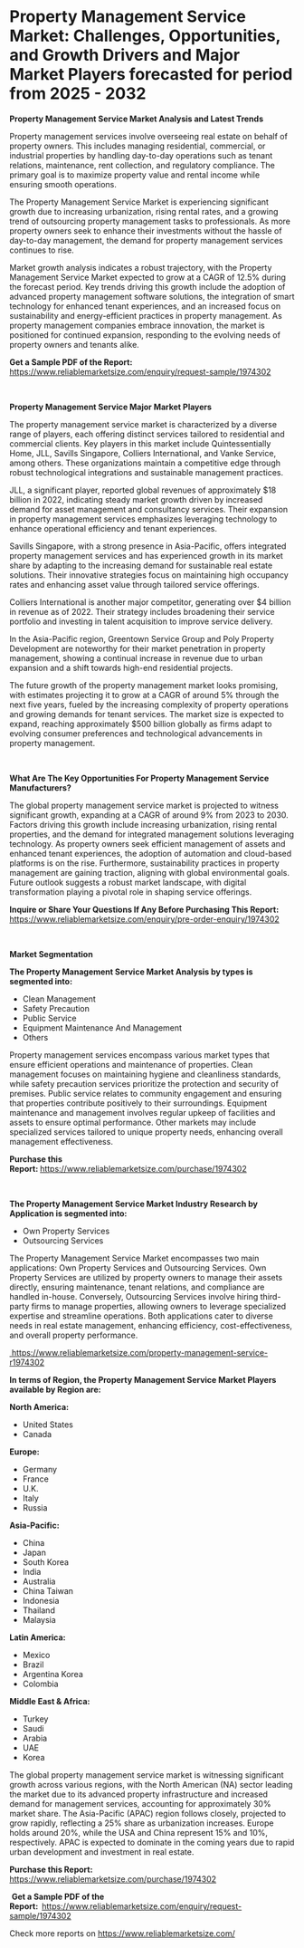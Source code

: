 <p><h1>Property Management Service Market: Challenges, Opportunities, and Growth Drivers and Major Market Players forecasted for period from 2025 - 2032</h1></p><p><strong>Property Management Service Market Analysis and Latest Trends</strong></p>
<p><p>Property management services involve overseeing real estate on behalf of property owners. This includes managing residential, commercial, or industrial properties by handling day-to-day operations such as tenant relations, maintenance, rent collection, and regulatory compliance. The primary goal is to maximize property value and rental income while ensuring smooth operations.</p><p>The Property Management Service Market is experiencing significant growth due to increasing urbanization, rising rental rates, and a growing trend of outsourcing property management tasks to professionals. As more property owners seek to enhance their investments without the hassle of day-to-day management, the demand for property management services continues to rise.</p><p>Market growth analysis indicates a robust trajectory, with the Property Management Service Market expected to grow at a CAGR of 12.5% during the forecast period. Key trends driving this growth include the adoption of advanced property management software solutions, the integration of smart technology for enhanced tenant experiences, and an increased focus on sustainability and energy-efficient practices in property management. As property management companies embrace innovation, the market is positioned for continued expansion, responding to the evolving needs of property owners and tenants alike.</p></p>
<p><strong>Get a Sample PDF of the Report:&nbsp;</strong> <a href="https://www.reliablemarketsize.com/enquiry/request-sample/1974302?utm_campaign=1789&utm_medium=2&utm_source=Github&utm_content=ia&utm_term=11032025&utm_id=property-management-service">https://www.reliablemarketsize.com/enquiry/request-sample/1974302</a></p>
<p>&nbsp;</p>
<p><strong>Property Management Service Major Market Players</strong></p>
<p><p>The property management service market is characterized by a diverse range of players, each offering distinct services tailored to residential and commercial clients. Key players in this market include Quintessentially Home, JLL, Savills Singapore, Colliers International, and Vanke Service, among others. These organizations maintain a competitive edge through robust technological integrations and sustainable management practices.</p><p>JLL, a significant player, reported global revenues of approximately $18 billion in 2022, indicating steady market growth driven by increased demand for asset management and consultancy services. Their expansion in property management services emphasizes leveraging technology to enhance operational efficiency and tenant experiences.</p><p>Savills Singapore, with a strong presence in Asia-Pacific, offers integrated property management services and has experienced growth in its market share by adapting to the increasing demand for sustainable real estate solutions. Their innovative strategies focus on maintaining high occupancy rates and enhancing asset value through tailored service offerings.</p><p>Colliers International is another major competitor, generating over $4 billion in revenue as of 2022. Their strategy includes broadening their service portfolio and investing in talent acquisition to improve service delivery.</p><p>In the Asia-Pacific region, Greentown Service Group and Poly Property Development are noteworthy for their market penetration in property management, showing a continual increase in revenue due to urban expansion and a shift towards high-end residential projects.</p><p>The future growth of the property management market looks promising, with estimates projecting it to grow at a CAGR of around 5% through the next five years, fueled by the increasing complexity of property operations and growing demands for tenant services. The market size is expected to expand, reaching approximately $500 billion globally as firms adapt to evolving consumer preferences and technological advancements in property management.</p></p>
<p>&nbsp;</p>
<p><strong>What Are The Key Opportunities For Property Management Service Manufacturers?</strong></p>
<p><p>The global property management service market is projected to witness significant growth, expanding at a CAGR of around 9% from 2023 to 2030. Factors driving this growth include increasing urbanization, rising rental properties, and the demand for integrated management solutions leveraging technology. As property owners seek efficient management of assets and enhanced tenant experiences, the adoption of automation and cloud-based platforms is on the rise. Furthermore, sustainability practices in property management are gaining traction, aligning with global environmental goals. Future outlook suggests a robust market landscape, with digital transformation playing a pivotal role in shaping service offerings.</p></p>
<p><strong>Inquire or Share Your Questions If Any Before Purchasing This Report:</strong> <a href="https://www.reliablemarketsize.com/enquiry/pre-order-enquiry/1974302?utm_campaign=1789&utm_medium=2&utm_source=Github&utm_content=ia&utm_term=11032025&utm_id=property-management-service">https://www.reliablemarketsize.com/enquiry/pre-order-enquiry/1974302</a></p>
<p>&nbsp;</p>
<p><strong>Market Segmentation</strong></p>
<p><strong>The Property Management Service Market Analysis by types is segmented into:</strong></p>
<p><ul><li>Clean Management</li><li>Safety Precaution</li><li>Public Service</li><li>Equipment Maintenance And Management</li><li>Others</li></ul></p>
<p><p>Property management services encompass various market types that ensure efficient operations and maintenance of properties. Clean management focuses on maintaining hygiene and cleanliness standards, while safety precaution services prioritize the protection and security of premises. Public service relates to community engagement and ensuring that properties contribute positively to their surroundings. Equipment maintenance and management involves regular upkeep of facilities and assets to ensure optimal performance. Other markets may include specialized services tailored to unique property needs, enhancing overall management effectiveness.</p></p>
<p><strong>Purchase this Report:&nbsp;</strong><a href="https://www.reliablemarketsize.com/purchase/1974302?utm_campaign=1789&utm_medium=2&utm_source=Github&utm_content=ia&utm_term=11032025&utm_id=property-management-service">https://www.reliablemarketsize.com/purchase/1974302</a></p>
<p>&nbsp;</p>
<p><strong>The Property Management Service Market Industry Research by Application is segmented into:</strong></p>
<p><ul><li>Own Property Services</li><li>Outsourcing Services</li></ul></p>
<p><p>The Property Management Service Market encompasses two main applications: Own Property Services and Outsourcing Services. Own Property Services are utilized by property owners to manage their assets directly, ensuring maintenance, tenant relations, and compliance are handled in-house. Conversely, Outsourcing Services involve hiring third-party firms to manage properties, allowing owners to leverage specialized expertise and streamline operations. Both applications cater to diverse needs in real estate management, enhancing efficiency, cost-effectiveness, and overall property performance.</p></p>
<p><a href="https://www.reliablemarketsize.com/property-management-service-r1974302?utm_campaign=1789&utm_medium=2&utm_source=Github&utm_content=ia&utm_term=11032025&utm_id=property-management-service">&nbsp;https://www.reliablemarketsize.com/property-management-service-r1974302</a></p>
<p><strong>In terms of Region, the Property Management Service Market Players available by Region are:</strong></p>
<p>
    <p> <strong> North America: </strong>
        <ul>
            <li>United States</li>
            <li>Canada</li>
        </ul>
        </p> 
    <p> <strong> Europe: </strong>
        <ul>
            <li>Germany</li>
            <li>France</li>
            <li>U.K.</li>
            <li>Italy</li>
            <li>Russia</li>
        </ul>
        </p> 
    <p> <strong> Asia-Pacific: </strong>
        <ul>
            <li>China</li>
            <li>Japan</li>
            <li>South Korea</li>
            <li>India</li>
            <li>Australia</li>
            <li>China Taiwan</li>
            <li>Indonesia</li>
            <li>Thailand</li>
            <li>Malaysia</li>
        </ul>
        </p> 
    <p> <strong> Latin America: </strong>
        <ul>
            <li>Mexico</li>
            <li>Brazil</li>
            <li>Argentina Korea</li>
            <li>Colombia</li>
        </ul>
        </p> 
    <p> <strong> Middle East & Africa: </strong>
        <ul>
            <li>Turkey</li>
            <li>Saudi</li>
            <li>Arabia</li>
            <li>UAE</li>
            <li>Korea</li>
        </ul>
    </p>
    </p>
<p><p>The global property management service market is witnessing significant growth across various regions, with the North American (NA) sector leading the market due to its advanced property infrastructure and increased demand for management services, accounting for approximately 30% market share. The Asia-Pacific (APAC) region follows closely, projected to grow rapidly, reflecting a 25% share as urbanization increases. Europe holds around 20%, while the USA and China represent 15% and 10%, respectively. APAC is expected to dominate in the coming years due to rapid urban development and investment in real estate.</p></p>
<p><strong>Purchase this Report: </strong><a href="https://www.reliablemarketsize.com/purchase/1974302?utm_campaign=1789&utm_medium=2&utm_source=Github&utm_content=ia&utm_term=11032025&utm_id=property-management-service">https://www.reliablemarketsize.com/purchase/1974302</a></p>
<p>&nbsp;<strong>Get a Sample PDF of the Report:&nbsp;&nbsp;</strong><a href="https://www.reliablemarketsize.com/enquiry/request-sample/1974302?utm_campaign=1789&utm_medium=2&utm_source=Github&utm_content=ia&utm_term=11032025&utm_id=property-management-service">https://www.reliablemarketsize.com/enquiry/request-sample/1974302</a></p>
<p><strong></strong></p>
<p>Check more reports on <a href="https://www.reliablemarketsize.com/?utm_campaign=1789&utm_medium=2&utm_source=Github&utm_content=ia&utm_term=11032025&utm_id=property-management-service">https://www.reliablemarketsize.com/</a></p>